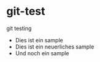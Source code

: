 # git-test
git testing

* Dies ist ein sample
* Dies ist ein neuerliches sample
* Und noch ein sample
